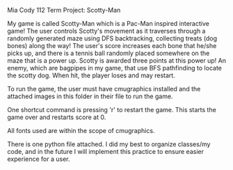 Mia Cody
112 Term Project: Scotty-Man

My game is called Scotty-Man which is a Pac-Man inspired interactive game! The user controls Scotty's movement as it traverses through a randomly generated maze using DFS backtracking, collecting treats (dog bones) along the way! The user's score increases each bone that he/she picks up, and there is a tennis ball randomly placed somewhere on the maze that is a power up. Scotty is awarded three points at this power up! An enemy, which are bagpipes in my game, that use BFS pathfinding to locate the scotty dog. When hit, the player loses and may restart. 

To run the game, the user must have cmugraphics installed and the attached images in this folder in their file to run the game.

One shortcut command is pressing 'r' to restart the game. This starts the game over and restarts score at 0.

All fonts used are within the scope of cmugraphics.

There is one python file attached. I did my best to organize classes/my code, and in the future I will implement this practice to ensure easier experience for a user.
